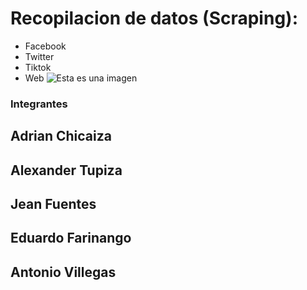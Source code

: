 # Recopilacion de datos (Scraping):
- Facebook
- Twitter
- Tiktok
- Web
![Esta es una imagen](https://epnecuador-my.sharepoint.com/:i:/g/personal/eduardo_farinango_epn_edu_ec/EXuP0o8leDdOnCJGqzrzzXUBfgkPx09ckc5vWkaYaUBeoA?e=7ZEzsC)



### Integrantes

## Adrian Chicaiza
## Alexander Tupiza
## Jean Fuentes
## Eduardo Farinango
## Antonio Villegas
